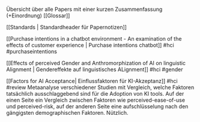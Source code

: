 Übersicht über alle Papers mit einer kurzen Zusammenfassung (+Einordnung)
[[Glossar]]


[[Standards | Standardheader für Papernotizen]]


 [[Purchase intentions in a chatbot environment - An examination of the effects of customer experience | Purchase intentions chatbot]] #hci #purchaseintentions

[[Effects of perceived Gender and Anthromorphization of AI on linguistic Alignment | Gendereffekte auf linguistisches ALignment]] #hci #gender

[[Factors for AI Acceptance| Einflussfaktoren für KI-Akzeptanz]] #hci #review 
	Metaanalyse verschiedener Studien mit Vergleich, welche Faktoren tatsächlich ausschlaggebend sind für die Adoption von KI tools. Auf der einen Seite ein Vergleich zwischen Faktoren wie  perceived-ease-of-use und perceived-risk, auf der anderen Seite eine aufschlüsselung nach den gängigsten demographischen Faktoren. Nützlich.

